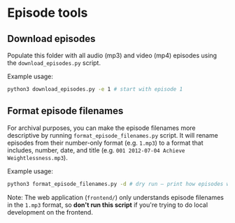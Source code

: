 # Episode tools

## Download episodes

Populate this folder with all audio (mp3) and video (mp4) episodes using the `download_episodes.py` script.

Example usage: 
```bash
python3 download_episodes.py -e 1 # start with episode 1
```

## Format episode filenames

For archival purposes, you can make the episode filenames more descriptive by running `format_episode_filenames.py` script. It will rename episodes from their number-only format (e.g. `1.mp3`) to a format that includes, number, date, and title (e.g. `001 2012-07-04 Achieve Weightlessness.mp3`).

Example usage:
```bash
python3 format_episode_filenames.py -d # dry run – print how episodes will be renamed without actually renaming them
```

Note: The web application (`frontend/`) only understands episode filenames in the `1.mp3` format, so **don't run this script** if you're trying to do local development on the frontend.